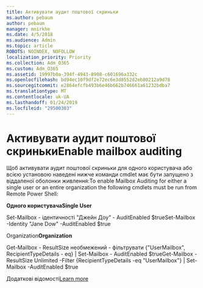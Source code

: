 ```yaml
---
title: Активувати аудит поштової скриньки
ms.author: pebaum
author: pebaum
manager: mnirkhe
ms.date: 4/5/2018
ms.audience: Admin
ms.topic: article
ROBOTS: NOINDEX, NOFOLLOW
localization_priority: Priority
ms.collection: Adm_O365
ms.custom: Adm_O365
ms.assetid: 19997b0a-394f-4943-8908-c601696a332c
ms.openlocfilehash: bd94ec10f9df2e72ec6e3d8552d2eb80212a9d78
ms.sourcegitcommit: e2864efcfb493b6e46b662b746661a61232bdba7
ms.translationtype: MT
ms.contentlocale: uk-UA
ms.lasthandoff: 01/24/2019
ms.locfileid: "29500303"
---
```

# <a name="enable-mailbox-auditing"></a><span data-ttu-id="96ed2-102">Активувати аудит поштової скриньки</span><span class="sxs-lookup"><span data-stu-id="96ed2-102">Enable mailbox auditing</span></span>

<span data-ttu-id="96ed2-103">Щоб активувати аудит поштової скриньки для одного користувача або всією установою наведені нижче команди cmdlet має бути запущено з віддаленої оболонки живлення:</span><span class="sxs-lookup"><span data-stu-id="96ed2-103">To enable Mailbox Auditing for either a single user or an entire organization the following cmdlets must be run from Remote Power Shell:</span></span>
  
 <span data-ttu-id="96ed2-104">**Одного користувача**</span><span class="sxs-lookup"><span data-stu-id="96ed2-104">**Single User**</span></span>
  
<span data-ttu-id="96ed2-105">Set-Mailbox - ідентичності "Джейн Доу" - AuditEnabled $true</span><span class="sxs-lookup"><span data-stu-id="96ed2-105">Set-Mailbox -Identity "Jane Dow" -AuditEnabled $true</span></span>
  
 <span data-ttu-id="96ed2-106">Organization</span><span class="sxs-lookup"><span data-stu-id="96ed2-106">**Organization**</span></span>
  
<span data-ttu-id="96ed2-107">Get-Mailbox - ResultSize необмежений - фільтрувати {"UserMailbox", RecipientTypeDetails - eq} | Set-Mailbox - AuditEnabled $true</span><span class="sxs-lookup"><span data-stu-id="96ed2-107">Get-Mailbox -ResultSize Unlimited -Filter {RecipientTypeDetails -eq "UserMailbox"} | Set-Mailbox -AuditEnabled $true</span></span>
  
<span data-ttu-id="96ed2-108">Додаткові відомості</span><span class="sxs-lookup"><span data-stu-id="96ed2-108">[Learn more](https://support.office.com/article/aaca8987-5b62-458b-9882-c28476a66918)</span></span>
  

